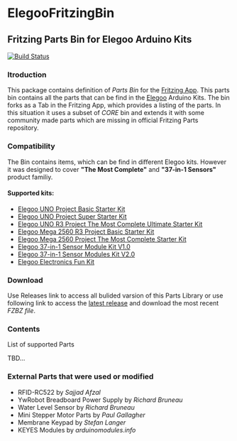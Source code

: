 # ElegooFritzingBin
## Fritzing Parts Bin for Elegoo Arduino Kits

[![Build Status](https://travis-ci.org/marcinwisniowski/ElegooFritzingBin.svg?branch=master)](https://travis-ci.org/marcinwisniowski/ElegooFritzingBin)

### Itroduction
This package contains definition of *Parts Bin* for the [Fritzing App](https://fritzing.org). This parts bin contains all the parts that can be find in the [Elegoo](https://elegoo.com) Arduino Kits. The bin forks as a Tab in the Fritzing App, which provides a listing of the parts. In this situation it uses a subset of *CORE* bin and extends it with some community made parts which are missing in official Fritzing Parts repository.

### Compatibility
The Bin contains items, which can be find in different Elegoo kits. However it was designed to cover **"The Most Complete"** and **"37-in-1 Sensors"** product familiy.

#### Supported kits:

*   [Elegoo UNO Project Basic Starter Kit](https://www.elegoo.com/product/elegoo-uno-project-basic-starter-kit-with-tutorial-and-uno-r3-for-arduino/)
*   [Elegoo UNO Project Super Starter Kit](https://www.elegoo.com/product/elegoo-uno-project-super-starter-kit/)
*   [Elegoo UNO R3 Project The Most Complete Ultimate Starter Kit](https://www.elegoo.com/product/elegoo-uno-r3-project-complete-starter-kit/)
*   [Elegoo Mega 2560 R3 Project Basic Starter Kit](https://www.elegoo.com/product/elegoo-mega-2560-r3-project-basic-starter-kit/)
*   [Elegoo Mega 2560 Project The Most Complete Starter Kit](https://www.elegoo.com/product/elegoo-mega-2560-project-the-most-complete-starter-kit/)
*   [Elegoo 37-in-1 Sensor Module Kit V1.0](https://www.elegoo.com/product/elegoo-37-in-1-sensor-module-kit/)
*   [Elegoo 37-in-1 Sensor Modules Kit V2.0](https://www.elegoo.com/product/elegoo-upgraded-37-in-1-sensor-modules-kit-v2-0/)
*   [Elegoo Electronics Fun Kit](https://www.elegoo.com/product/elegoo-electronics-fun-kit/)

### Download
Use Releases link to access all bulided varsion of this Parts Library or use following link to  access the [latest release](https://github.com/marcinwisniowski/ElegooFritzingBin/releases/latest) and download the most recent *FZBZ file*.

### Contents
List of supported Parts

TBD...

### External Parts that were used or modified
*   RFID-RC522 by *Sajjad Afzal*
*   YwRobot Breadboard Power Supply by *Richard Bruneau*
*   Water Level Sensor by *Richard Bruneau*
*   Mini Stepper Motor Parts by *Paul Gallagher*
*   Membrane Keypad by *Stefan Langer*
*   KEYES Modules by *arduinomodules.info*
